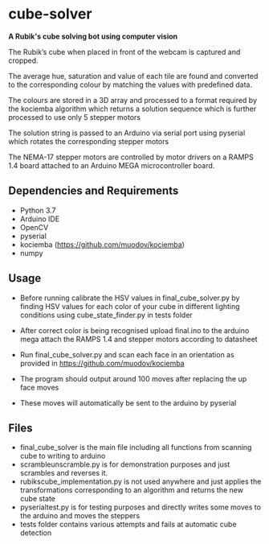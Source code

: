 # cube-solver
**A Rubik's cube solving bot using computer vision**

The Rubik’s cube when placed in front of the webcam is captured and cropped.

The average hue, saturation and value of each tile are found and converted to the corresponding colour by matching the values with predefined data.

The colours are stored in a 3D array and processed to a format required by the kociemba algorithm which returns a solution sequence which is further processed to use only 5 stepper motors

The solution string is passed to an Arduino via serial port using pyserial which rotates the corresponding stepper motors

The NEMA-17 stepper motors are controlled by motor drivers on a RAMPS 1.4 board attached to an Arduino MEGA microcontroller board.
## Dependencies and Requirements
- Python 3.7
- Arduino IDE
- OpenCV
- pyserial
- kociemba (https://github.com/muodov/kociemba)
- numpy

## Usage
- Before running calibrate the HSV values in final_cube_solver.py by finding HSV values for each color of your cube in different lighting conditions using cube_state_finder.py in tests folder 
- After correct color is being recognised upload final.ino to the arduino mega attach the RAMPS 1.4 and stepper motors according to datasheet

- Run final_cube_solver.py and scan each face in an orientation as provided in https://github.com/muodov/kociemba
- The program should output around 100 moves after replacing the up face moves
- These moves will automatically be sent to the arduino by pyserial

## Files
- final_cube_solver is the main file including all functions from scanning cube to writing to arduino
- scrambleunscramble.py is for demonstration purposes and just scrambles and reverses it.
- rubikscube_implementation.py is not used anywhere and just applies the transformations corresponding to an algorithm and returns the new cube state
- pyserialtest.py is for testing purposes and directly writes some moves to the arduino and moves the steppers
- tests folder contains various attempts and fails at automatic cube detection 

